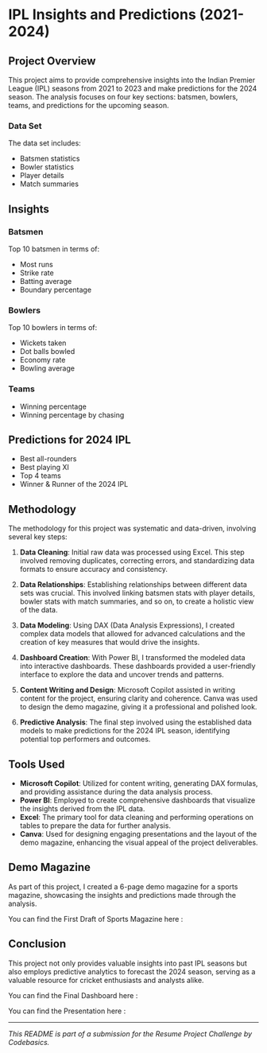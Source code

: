 # IPL Insights and Predictions (2021-2024)

## Project Overview
This project aims to provide comprehensive insights into the Indian Premier League (IPL) seasons from 2021 to 2023 and make predictions for the 2024 season. The analysis focuses on four key sections: batsmen, bowlers, teams, and predictions for the upcoming season.

### Data Set
The data set includes:
- Batsmen statistics
- Bowler statistics
- Player details
- Match summaries

## Insights

### Batsmen
Top 10 batsmen in terms of:
- Most runs
- Strike rate
- Batting average
- Boundary percentage

### Bowlers
Top 10 bowlers in terms of:
- Wickets taken
- Dot balls bowled
- Economy rate
- Bowling average

### Teams
- Winning percentage
- Winning percentage by chasing

## Predictions for 2024 IPL
- Best all-rounders
- Best playing XI
- Top 4 teams
- Winner & Runner of the 2024 IPL

## Methodology

The methodology for this project was systematic and data-driven, involving several key steps:

1. **Data Cleaning**: Initial raw data was processed using Excel. This step involved removing duplicates, correcting errors, and standardizing data formats to ensure accuracy and consistency.

2. **Data Relationships**: Establishing relationships between different data sets was crucial. This involved linking batsmen stats with player details, bowler stats with match summaries, and so on, to create a holistic view of the data.

3. **Data Modeling**: Using DAX (Data Analysis Expressions), I created complex data models that allowed for advanced calculations and the creation of key measures that would drive the insights.

4. **Dashboard Creation**: With Power BI, I transformed the modeled data into interactive dashboards. These dashboards provided a user-friendly interface to explore the data and uncover trends and patterns.

5. **Content Writing and Design**: Microsoft Copilot assisted in writing content for the project, ensuring clarity and coherence. Canva was used to design the demo magazine, giving it a professional and polished look.

6. **Predictive Analysis**: The final step involved using the established data models to make predictions for the 2024 IPL season, identifying potential top performers and outcomes.

## Tools Used

- **Microsoft Copilot**: Utilized for content writing, generating DAX formulas, and providing assistance during the data analysis process.
- **Power BI**: Employed to create comprehensive dashboards that visualize the insights derived from the IPL data.
- **Excel**: The primary tool for data cleaning and performing operations on tables to prepare the data for further analysis.
- **Canva**: Used for designing engaging presentations and the layout of the demo magazine, enhancing the visual appeal of the project deliverables.


## Demo Magazine
As part of this project, I created a 6-page demo magazine for a sports magazine, showcasing the insights and predictions made through the analysis.

You can find the First Draft of Sports Magazine here : 

## Conclusion
This project not only provides valuable insights into past IPL seasons but also employs predictive analytics to forecast the 2024 season, serving as a valuable resource for cricket enthusiasts and analysts alike.


You can find the Final Dashboard here : 

You can find the Presentation here : 

---

*This README is part of a submission for the Resume Project Challenge by Codebasics.*

